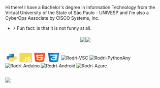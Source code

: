 Hi there!
I have a Bachelor's degree in Information Technology from the Virtual University of the State of São Paulo - UNIVESP and I'm also a CyberOps Associate by CISCO Systems, Inc. 

- ⚡ Fun fact: is that it is not funny at all.

<div>
  <a href="https://beacons.ai/ArjonesRodrigo">
   <p align="center"> <a href= "https://github.com/ArjonesRodrigo/"><img height="137px" src="https://github-readme-stats.vercel.app/api?username=ArjonesRodrigo&hide_title=true&hide_border=true&show_icons=true&include_all_commits=true&count_private=true&line_height=21&text_color=000&icon_color=000&bg_color=0,ea6161,ffc64d,fffc4d,52fa5a&theme=graywhite"/><!-- wi*quL3fcV --><img height="137px" src="https://github-readme-stats.vercel.app/api/top-langs/?username=ArjonesRodrigo&hide=html&hide_title=true&hide_border=true&layout=compact&langs_count=7&exclude_repo=comp426,Redventures-Movie-Quotes&text_color=000&icon_color=fff&bg_color=0,52fa5a,4dfcff,c64dff&theme=graywhite" /></a>

 
</div>
 
  <div style="display: inline_block"><br>
  
  <img align="center" alt="Rodri-Python" height="30" width="40" src="https://raw.githubusercontent.com/devicons/devicon/master/icons/python/python-original.svg">
  <img align="center" alt="Rodri-Js" height="30" width="40" src="https://raw.githubusercontent.com/devicons/devicon/master/icons/javascript/javascript-plain.svg">
  <img align="center" alt="Rodri-HTML" height="30" width="40" src="https://raw.githubusercontent.com/devicons/devicon/master/icons/html5/html5-original.svg">
  <img align="center" alt="Rodri-CSS" height="30" width="40" src="https://raw.githubusercontent.com/devicons/devicon/master/icons/css3/css3-original.svg">
  <img align="center" alt="Rodri-VSC" height="30" width="40" src="https://cdn.jsdelivr.net/gh/devicons/devicon/icons/vscode/vscode-original.svg" />
  <img align="center" alt="Rodri-PythonAny" height= "30" width="40" src="https://avatars.githubusercontent.com/u/181511?v=4" />
  <img align="center" alt="Rodri-Arduino" height="30" width="40"src="https://cdn.jsdelivr.net/gh/devicons/devicon/icons/arduino/arduino-original-wordmark.svg" />
  <img align="center" alt="Rodri-Android" height="30" width="40" src="https://cdn.jsdelivr.net/gh/devicons/devicon/icons/android/android-original.svg" />
  <img align="center" alt="Rodri-Azure" height="30" width="40" src="https://cdn.jsdelivr.net/gh/devicons/devicon/icons/azure/azure-original-wordmark.svg" />
  
</div>
  
  ##
  
  <div>
   <a href = "mailto:arjones_rodrigo@outlook.com"><img src="https://img.shields.io/badge/Microsoft_Outlook-0078D4?style=for-the-badge&logo=microsoft-outlook&logoColor=white" target="_blank"></a>
  </div>
